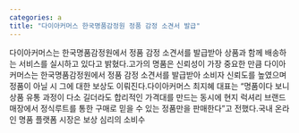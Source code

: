 ```yaml
---
categories: a
title: "다이아커머스 한국명품감정원 정품 감정 소견서 발급"
---
```

다이아커머스는 한국명품감정원에서 정품 감정 소견서를 발급받아 상품과 함께 배송하는 서비스를 실시하고 있다고 밝혔다.고가의 명품은 신뢰성이 가장 중요한 만큼 다이아커머스는 한국명품감정원에서 정품 감정 소견서를 발급받아 소비자 신뢰도를 높였으며 정품이 아닐 시 그에 대한 보상도 이뤄진다.다이아커머스 최지혜 대표는 “명품이다 보니 상품 유통 과정이 다소 길더라도 합리적인 가격대를 만드는 동시에 현지 럭셔리 브랜드 매장에서 정식루트를 통한 구매로 믿을 수 있는 정품만을 판매한다”고 전했다.국내 온라인 명품 플랫폼 시장은 보상 심리의 소비수